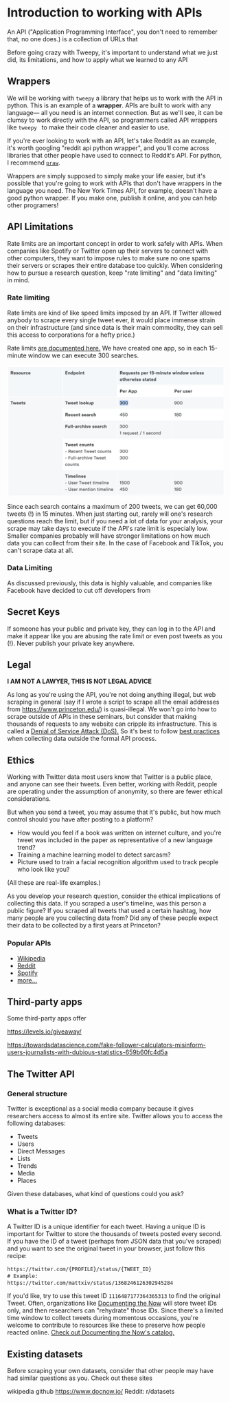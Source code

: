 # Introduction to working with APIs

An API ("Application Programming Interface", you don't need to remember that, 
no one does.) is a collection of URLs that 



Before going crazy with Tweepy, it's important to understand what we just did, 
its limitations, and how to apply what we learned to any API

## Wrappers

We will be working with `tweepy` a library that helps us to work with the API
in python. This is an example of a **wrapper**. APIs are built to work with any language—
all you need is an internet connection. But as we'll see, it can be clumsy to work
directly with the API, so programmers called API wrappers like `tweepy ` to 
make their code cleaner and easier to use.

If you're ever looking to work with an API, let's take Reddit as an example,
it's worth googling "reddit api python wrapper", and you'll come across libraries
that other people have used to connect to Reddit's API. For python, I recommend
[`praw`](https://github.com/praw-dev/praw).

Wrappers are simply supposed to simply make your life easier, but it's possible
that you're going to work with APIs that don't have wrappers in the language you
need. The New York Times API, for example, doesn't have a good python wrapper.
If you make one, publish it online, and you can help other programers!

## API Limitations

Rate limits are an important concept in order to work safely with APIs. 
When companies like Spotify or Twitter open up their servers to connect with
other computers, they want to impose rules to make sure no one spams their
servers or scrapes their entire database too quickly. When considering how to
pursue a research question, keep "rate limiting" and "data limiting" in mind.

### Rate limiting

Rate limits are kind of like speed limits imposed by an API. If Twitter allowed
anybody to scrape every single tweet ever, it would place immense strain on their
infrastructure (and since data is their main commodity, they can sell this access
to corporations for a hefty price.)

Rate limits [are documented here.](https://developer.twitter.com/en/docs/twitter-api/rate-limits)
We have created one app, so in each 15-minute window we can execute 300 searches.

![](img/rate-limiting.png)

Since each search contains a maximum of 200 tweets, we can get 60,000 tweets (!)
in 15 minutes. When just starting out, rarely will one's research questions 
reach the limit, but if you need a lot of data for your analysis, your scrape
may take days to execute if the API's rate limit is especially low. Smaller
companies probably will have stronger limitations on how
much data you can collect from their site. In the case of Facebook and TikTok, you can't
scrape data at all.

### Data Limiting

As discussed previously, this data is highly valuable, and companies like Facebook
have decided to cut off developers from 

## Secret Keys

If someone has your public and private key, they can log in to the API and 
make it appear like you are abusing the rate limit or even post tweets as you (!).
Never publish your private key anywhere.

## Legal 

**I AM NOT A LAWYER, THIS IS NOT LEGAL ADVICE**

As long as you're using the API, you're not doing anything illegal, but web
scraping in general (say if I wrote a script to scrape all the email addresses
from https://www.princeton.edu/) is quasi-illegal. We won't go into how to scrape
outside of APIs in these seminars, but consider that making thousands of requests to any
website can cripple its infrastructure. This is called a 
[Denial of Service Attack (DoS).](https://www.paloaltonetworks.com/cyberpedia/what-is-a-denial-of-service-attack-dos)
So it's best to follow [best practices](https://data-lessons.github.io/library-webscraping-DEPRECATED/05-conclusion/)
when collecting data outside the formal API process.

## Ethics

Working with Twitter data most users know that Twitter is a public place, and
anyone can see their tweets. Even better, working with Reddit, people are 
operating under the assumption of anonymity, so there are fewer ethical considerations.

But when you send a tweet, you may assume that it's public, but how much control
should you have after posting to a platform?

* How would you feel if a book was written on internet culture, and you're tweet was 
included in the paper as representative of a new language trend?
* Training a machine learning model to detect sarcasm?
* Picture used to train a facial recognition algorithm used to track people
who look like you?

(All these are real-life examples.)

As you develop your research question, consider the ethical implications of 
collecting this data. If you scraped a user's timeline, was this person a 
public figure? If you scraped all tweets that used a certain hashtag, how
many people are you collecting data from? Did any of these people expect
their data to be collected by a first years at Princeton? 

### Popular APIs

* [Wikipedia](https://www.mediawiki.org/wiki/API:Main_page)
* [Reddit](https://www.reddit.com/dev/api)
* [Spotify](https://developer.spotify.com/documentation/web-api/)
* [more...](https://github.com/public-apis/public-apis)

## Third-party apps

Some third-party apps offer

https://levels.io/giveaway/

https://towardsdatascience.com/fake-follower-calculators-misinform-users-journalists-with-dubious-statistics-659b60fc4d5a


## The Twitter API

### General structure

Twitter is exceptional as a social media company because it gives researchers
access to almost its entire site. Twitter allows you to access the following 
databases:

* Tweets
* Users
* Direct Messages
* Lists
* Trends
* Media
* Places

Given these databases, what kind of questions could you ask?

### What is a Twitter ID?

A Twitter ID is a unique identifier for each tweet. Having a unique ID is 
important for Twitter to store the thousands of tweets posted every second.
If you have the ID of a tweet (perhaps from JSON data that you've scraped)
and you want to see the original tweet in your browser, just follow this recipe:

```
https://twitter.com/{PROFILE}/status/{TWEET_ID}
# Example:
https://twitter.com/mattxiv/status/1368246126302945284
```

If you'd like, try to use this tweet ID `1116487177364365313` to find the 
original Tweet. Often, organizations like [Documenting the Now](https://www.docnow.io/) 
will store tweet IDs only, and then researchers can "rehydrate" those IDs.
Since there's a limited time window to collect tweets during momentous occasions,
you're welcome to contribute to resources like these to preserve how people
reacted online. [Check out Documenting the Now's catalog.](https://catalog.docnow.io/)


## Existing datasets

Before scraping your own datasets, consider that other people may have had similar
questions as you. Check out these sites 

wikipedia
github
https://www.docnow.io/
Reddit: r/datasets
